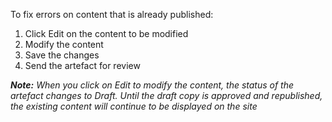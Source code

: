 To fix errors on content that is already published:

1. Click Edit on the content to be modified
2. Modify the content
3. Save the changes
4. Send the artefact for review

***Note:***
*When you click on Edit to modify the content, the status of the artefact changes to Draft. Until the draft copy is approved and republished, the existing content will continue to be displayed on the site*
